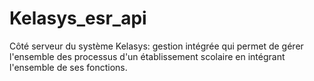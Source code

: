 # Kelasys_esr_api
Côté serveur du système Kelasys: gestion intégrée qui permet de gérer l'ensemble des processus d'un établissement scolaire en intégrant l'ensemble de ses fonctions.
